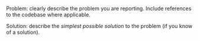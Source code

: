 Problem: clearly describe the problem you are reporting. Include references to the codebase where applicable.

Solution: describe the _simplest possible solution_ to the problem (if you know of a solution).
